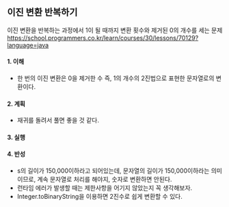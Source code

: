 ## 이진 변환 반복하기
이진 변환을 반복하는 과정에서 1이 될 때까지 변환 횟수와 제거된 0의 개수를 세는 문제
https://school.programmers.co.kr/learn/courses/30/lessons/70129?language=java

#### 1. 이해
- 한 번의 이진 변환은 0을 제거한 수 즉, 1의 개수의 2진법으로 표현한 문자열로의 변환이다.

#### 2. 계획
- 재귀를 돌려서 풀면 좋을 것 같다.

#### 3. 실행

#### 4. 반성
- s의 길이가 150,000이하라고 되어있는데, 문자열의 길이가 150,000이하라는 의미이므로, 계속 문자열로 처리를 해야지, 숫자로 변환하면 안된다.
- 런타임 에러가 발생할 때는 제한사항을 어기지 않았는지 꼭 생각해보자.
- Integer.toBinaryString을 이용하면 2진수로 쉽게 변환할 수 있다.
